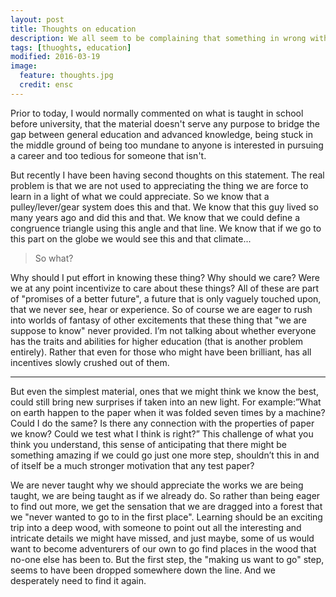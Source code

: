 ```yaml
---
layout: post
title: Thoughts on education
description: We all seem to be complaining that something in wrong with our education
tags: [thuoghts, education]
modified: 2016-03-19
image:
  feature: thoughts.jpg
  credit: ensc
---
```


Prior to today, I would normally commented on what is taught in school before university, that the material doesn't serve any purpose to bridge the gap between general education and advanced knowledge, being stuck in the middle ground of being too mundane to anyone is interested in pursuing a career and too tedious for someone that isn't.

But recently I have been having second thoughts on this statement. The real problem is that we are not used to appreciating the thing we are force to learn in a light of what we could appreciate.  So we know that a pulley/lever/gear system does this and that. We know that this guy lived so many years ago and did this and that. We know that we could define a congruence triangle using this angle and that line. We know that if we go to this part on the globe we would see this and that climate...

> So what?

Why should I put effort in knowing these thing? Why should we care? Were we at any point incentivize to care about these things? All of these are part of "promises of a better future", a future that is only vaguely touched upon, that we never see, hear or experience. So of course we are eager to rush into worlds of fantasy of other excitements that these thing that "we are suppose to know" never provided. I’m not talking about whether everyone has the traits and abilities for higher education (that is another problem entirely). Rather that even for those who might have been brilliant, has all incentives slowly crushed out of them.

----

But even the simplest material, ones that we might think we know the best, could still bring new surprises if taken into an new light. For example:”What on earth happen to the paper when it was folded seven times by a machine? Could I do the same? Is there any connection with the properties of paper we know? Could we test what I think is right?” This challenge of what you think you understand, this sense of anticipating that there might be something amazing if we could go just one more step, shouldn’t this in and of itself be a much stronger motivation that any test paper?

We are never taught why we should appreciate the works we are being taught, we are being taught as if we already do. So rather than being eager to find out more, we get the sensation that we are dragged into a forest that we "never wanted to go to in the first place". Learning should be an exciting trip into a deep wood, with someone to point out all the interesting and intricate details we might have missed, and just maybe, some of us would want to become adventurers of our own to go find places in the wood that no-one else has been to. But the first step, the "making us want to go" step, seems to have been dropped somewhere down the line. And we desperately need to find it again.
